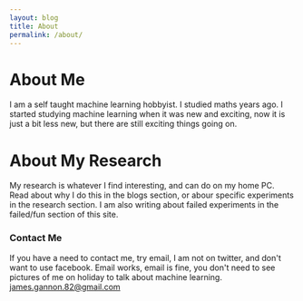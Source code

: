 ```yaml
---
layout: blog
title: About
permalink: /about/
---
```


# About Me

I am a self taught machine learning hobbyist. I studied maths years ago. I started studying machine learning when it was new and exciting, now it is just a bit less new, but there are still exciting things going on. 

# About My Research

My research is whatever I find interesting, and can do on my home PC. Read about why I do this in the blogs section, or abour specific experiments in the research section. I am also writing about failed experiments in the failed/fun section of this site.

### Contact Me

If you have a need to contact me, try email, I am not on twitter, and don't want to use facebook. Email works, email is fine, you don't need to see pictures of me on holiday to talk about machine learning. james.gannon.82@gmail.com

